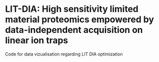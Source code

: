 # LIT-DIA: High sensitivity limited material proteomics empowered by data-independent acquisition on linear ion traps
Code for data vizualisation regarding LIT DIA optimization
